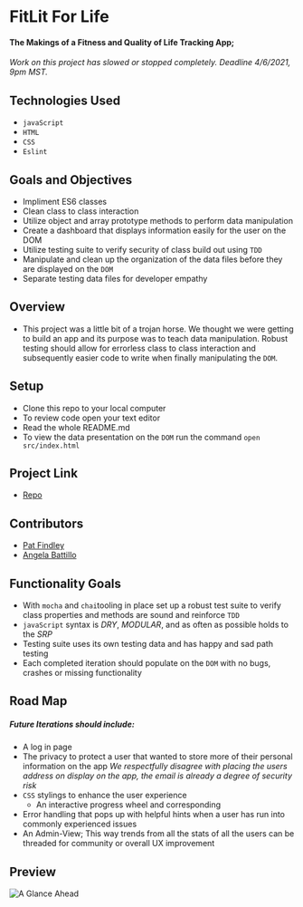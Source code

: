 # FitLit For Life

#### The Makings of a Fitness and Quality of Life Tracking App;

*Work on this project has slowed or stopped completely. Deadline 4/6/2021, 9pm MST.*

## Technologies Used

* `javaScript`
* `HTML`
* `CSS`
* `Eslint`

## Goals and Objectives

* Impliment ES6 classes
* Clean class to class interaction
* Utilize object and array prototype methods to perform data manipulation
* Create a dashboard that displays information easily for the user on the DOM
* Utilize testing suite to verify security of class build out using `TDD`
* Manipulate and clean up the organization of the data files before they are displayed on the `DOM`
* Separate testing data files for developer empathy

## Overview

* This project was a little bit of a trojan horse.  We thought we were getting to build an app and its purpose was to teach data manipulation.  Robust testing should allow for errorless class to class interaction and subsequently easier code to write when finally manipulating the `DOM`.

## Setup

* Clone this repo to your local computer
* To review code open your text editor
* Read the whole README.md
* To view the data presentation on the `DOM` run the command `open src/index.html`

## Project Link

* [Repo](https://github.com/battan40/fit-for-life)

## Contributors

* [Pat Findley](https://github.com/Patfindley)
* [Angela Battillo](https://github.com/battan40)

## Functionality Goals

* With `mocha` and `chai`tooling in place set up a robust test suite to verify class properties and methods are sound and reinforce `TDD`
* `javaScript` syntax is *DRY*, *MODULAR*, and as often as possible holds to the *SRP*
* Testing suite uses its own testing data and has happy and sad path testing
* Each completed iteration should populate on the `DOM` with no bugs, crashes or missing functionality

## Road Map

##### Future Iterations should include:

* A log in page
* The privacy to protect a user that wanted to store more of their personal information on the app
*We respectfully disagree with placing the users address on display on the app, the email is already a degree of security risk*
* `CSS` stylings to enhance the user experience
  * An interactive progress wheel and corresponding
* Error handling that pops up with helpful hints when a user has run into commonly experienced issues
* An Admin-View; This way trends from all the stats of all the users can be threaded for community or overall UX improvement

## Preview

![A Glance Ahead]()
